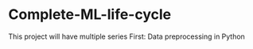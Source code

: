 # Complete-ML-life-cycle
This project will have multiple series
First: Data preprocessing in Python
